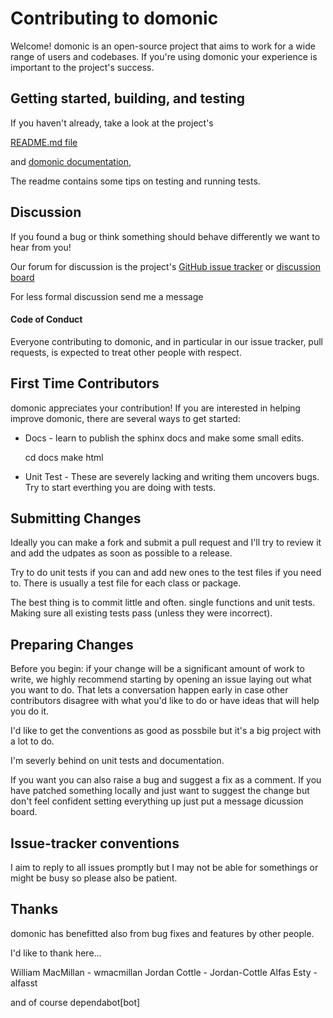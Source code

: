 Contributing to domonic
=======================

Welcome!  domonic is an open-source project that aims to work for a wide
range of users and codebases.  If you're using domonic your experience
is important to the project's success.


Getting started, building, and testing
--------------------------------------

If you haven't already, take a look at the project's

[README.md file](README.md)

and [domonic documentation](https://readthedocs.org/projects/domonic/),

The readme contains some tips on testing and running tests.


Discussion
----------

If you found a bug or think something should behave differently we want to hear from you!

Our forum for discussion is the project's 
[GitHub issue tracker](https://github.com/byteface/domonic/issues) or 
[discussion board](https://github.com/byteface/domonic/discussions)

For less formal discussion send me a message

#### Code of Conduct

Everyone contributing to domonic, and in particular in our
issue tracker, pull requests, is expected to treat other people with respect.

First Time Contributors
-----------------------

domonic appreciates your contribution! If you are interested in helping improve
domonic, there are several ways to get started:


* Docs - learn to publish the sphinx docs and make some small edits.

    cd docs
    make html


* Unit Test - These are severely lacking and writing them uncovers bugs. Try to start everthing you are doing with tests.


Submitting Changes
------------------

Ideally you can make a fork and submit a pull request and I'll try to review it and add the udpates as soon as possible to a release.

Try to do unit tests if you can and add new ones to the test files if you need to. There is usually a test file for each class or package.

The best thing is to commit little and often. single functions and unit tests. Making sure all existing tests pass (unless they were incorrect).


Preparing Changes
-----------------

Before you begin: if your change will be a significant amount of work
to write, we highly recommend starting by opening an issue laying out
what you want to do.  That lets a conversation happen early in case
other contributors disagree with what you'd like to do or have ideas
that will help you do it.


I'd like to get the conventions as good as possbile but it's a big project with a lot to do.

I'm severly behind on unit tests and documentation.

If you want you can also raise a bug and suggest a fix as a comment. If you have patched something locally and just want to suggest the change but don't feel confident setting everything up just put a message dicussion board.


Issue-tracker conventions
-------------------------

I aim to reply to all issues promptly but I may not be able for somethings or might be busy so please also be patient.


Thanks
-------------------------

domonic has benefitted also from bug fixes and features by other people.

I'd like to thank here...

William MacMillan - wmacmillan
Jordan Cottle - Jordan-Cottle
Alfas Esty - alfasst

and of course dependabot[bot]